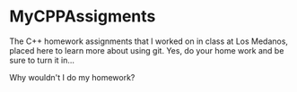 MyCPPAssigments
===============

The C++ homework assignments that I worked on in class at Los Medanos, placed here to learn more about using git.
Yes, do your home work and be sure to turn it in...

Why wouldn't I do my homework?
